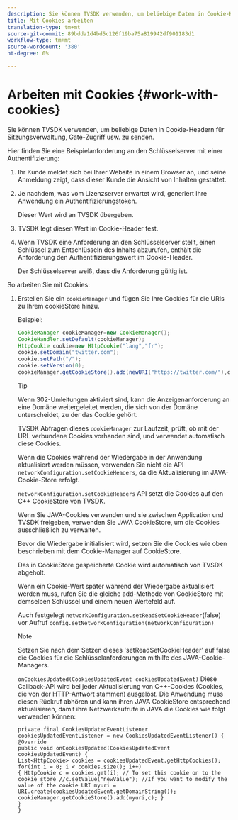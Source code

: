 ```yaml
---
description: Sie können TVSDK verwenden, um beliebige Daten in Cookie-Headern für Sitzungsverwaltung, Gate-Zugriff usw. zu senden.
title: Mit Cookies arbeiten
translation-type: tm+mt
source-git-commit: 89bdda1d4bd5c126f19ba75a819942df901183d1
workflow-type: tm+mt
source-wordcount: '380'
ht-degree: 0%

---
```



# Arbeiten mit Cookies {#work-with-cookies}

Sie können TVSDK verwenden, um beliebige Daten in Cookie-Headern für Sitzungsverwaltung, Gate-Zugriff usw. zu senden.

Hier finden Sie eine Beispielanforderung an den Schlüsselserver mit einer Authentifizierung:

1. Ihr Kunde meldet sich bei Ihrer Website in einem Browser an, und seine Anmeldung zeigt, dass dieser Kunde die Ansicht von Inhalten gestattet.
1. Je nachdem, was vom Lizenzserver erwartet wird, generiert Ihre Anwendung ein Authentifizierungstoken.

   Dieser Wert wird an TVSDK übergeben.
1. TVSDK legt diesen Wert im Cookie-Header fest.
1. Wenn TVSDK eine Anforderung an den Schlüsselserver stellt, einen Schlüssel zum Entschlüsseln des Inhalts abzurufen, enthält die Anforderung den Authentifizierungswert im Cookie-Header.

   Der Schlüsselserver weiß, dass die Anforderung gültig ist.

So arbeiten Sie mit Cookies:

1. Erstellen Sie ein `cookieManager` und fügen Sie Ihre Cookies für die URIs zu Ihrem cookieStore hinzu.

   Beispiel:

   ```java
   CookieManager cookieManager=new CookieManager(); 
   CookieHandler.setDefault(cookieManager);  
   HttpCookie cookie=new HttpCookie("lang","fr"); 
   cookie.setDomain("twitter.com");  
   cookie.setPath("/"); 
   cookie.setVersion(0); 
   cookieManager.getCookieStore().add(newURI("https://twitter.com/"),cookie);
   ```

   >[!TIP]
   >
   >Wenn 302-Umleitungen aktiviert sind, kann die Anzeigenanforderung an eine Domäne weitergeleitet werden, die sich von der Domäne unterscheidet, zu der das Cookie gehört.

   TVSDK Abfragen dieses `cookieManager` zur Laufzeit, prüft, ob mit der URL verbundene Cookies vorhanden sind, und verwendet automatisch diese Cookies.

   Wenn die Cookies während der Wiedergabe in der Anwendung aktualisiert werden müssen, verwenden Sie nicht die API `networkConfiguration.setCookieHeaders`, da die Aktualisierung im JAVA-Cookie-Store erfolgt.

   `networkConfiguration.setCookieHeaders` API setzt die Cookies auf den C++ CookieStore von TVSDK.

   Wenn Sie JAVA-Cookies verwenden und sie zwischen Application und TVSDK freigeben, verwenden Sie JAVA CookieStore, um die Cookies ausschließlich zu verwalten.

   Bevor die Wiedergabe initialisiert wird, setzen Sie die Cookies wie oben beschrieben mit dem Cookie-Manager auf CookieStore.

   Das in CookieStore gespeicherte Cookie wird automatisch von TVSDK abgeholt.

   Wenn ein Cookie-Wert später während der Wiedergabe aktualisiert werden muss, rufen Sie die gleiche add-Methode von CookieStore mit demselben Schlüssel und einem neuen Wertefeld auf.

   Auch festgelegt
   `networkConfiguration.setReadSetCookieHeader`(false) vor Aufruf
   `config.setNetworkConfiguration(networkConfiguration)`

   >[!NOTE]
   >
   >Setzen Sie nach dem Setzen dieses &#39;setReadSetCookieHeader&#39; auf false die Cookies für die Schlüsselanforderungen mithilfe des JAVA-Cookie-Managers.

   `onCookiesUpdated(CookiesUpdatedEvent cookiesUpdatedEvent)`
Diese Callback-API wird bei jeder Aktualisierung von C++-Cookies (Cookies, die von der HTTP-Antwort stammen) ausgelöst. Die Anwendung muss diesen Rückruf abhören und kann ihren JAVA CookieStore entsprechend aktualisieren, damit ihre Netzwerkaufrufe in JAVA die Cookies wie folgt verwenden können:

   ```
   private final CookiesUpdatedEventListener cookiesUpdatedEventListener = new CookiesUpdatedEventListener() {
   @Override
   public void onCookiesUpdated(CookiesUpdatedEvent cookiesUpdatedEvent) {
   List<HttpCookie> cookies = cookiesUpdatedEvent.getHttpCookies();
   for(int i = 0; i < cookies.size(); i++)
   { HttpCookie c = cookies.get(i); // To set this cookie on to the cookie store //c.setValue("newValue"); //If you want to modify the value of the cookie URI myuri = URI.create(cookiesUpdatedEvent.getDomainString()); cookieManager.getCookieStore().add(myuri,c); }
   }
   }
   ```
